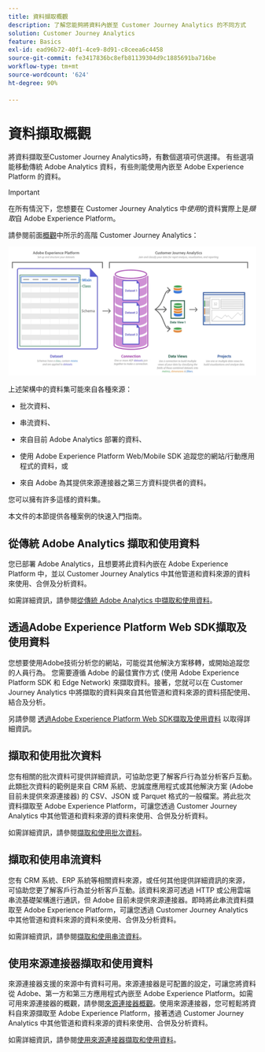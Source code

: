 ```yaml
---
title: 資料擷取概觀
description: 了解您能夠將資料內嵌至 Customer Journey Analytics 的不同方式
solution: Customer Journey Analytics
feature: Basics
exl-id: ead96b72-40f1-4ce9-8d91-c8ceea6c4458
source-git-commit: fe3417836bc8efb81139304d9c1885691ba716be
workflow-type: tm+mt
source-wordcount: '624'
ht-degree: 90%

---
```


# 資料擷取概觀

將資料擷取至Customer Journey Analytics時，有數個選項可供選擇。 有些選項能移動傳統 Adobe Analytics 資料，有些則能使用內嵌至 Adobe Experience Platform 的資料。

>[!IMPORTANT]
>
>在所有情況下，您想要在 Customer Journey Analytics 中&#x200B;_使用_&#x200B;的資料實際上是&#x200B;_擷取_&#x200B;自 Adobe Experience Platform。


請參閱前面[概觀](https://experienceleague.adobe.com/docs/analytics-platform/using/cja-overview/cja-overview.html?lang=zh-Hant)中所示的高階 Customer Journey Analytics：

![Customer Journey Analytics](./assets/cja-architecture.png)

上述架構中的資料集可能來自各種來源：

- 批次資料、

- 串流資料、

- 來自目前 Adobe Analytics 部署的資料、

- 使用 Adobe Experience Platform Web/Mobile SDK 追蹤您的網站/行動應用程式的資料，或

- 來自 Adobe 為其提供來源連接器之第三方資料提供者的資料。

您可以擁有許多這樣的資料集。

本文件的本節提供各種案例的快速入門指南。

## 從傳統 Adobe Analytics 擷取和使用資料

您已部署 Adobe Analytics，且想要將此資料內嵌在 Adobe Experience Platform 中，並以 Customer Journey Analytics 中其他管道和資料來源的資料來使用、合併及分析資料。

如需詳細資訊，請參閱[從傳統 Adobe Analytics 中擷取和使用資料](./analytics.md)。

## 透過Adobe Experience Platform Web SDK擷取及使用資料

您想要使用Adobe技術分析您的網站，可能從其他解決方案移轉，或開始追蹤您的人員行為。 您需要遵循 Adobe 的最佳實作方式 (使用 Adobe Experience Platform SDK 和 Edge Network) 來擷取資料。接著，您就可以在 Customer Journey Analytics 中將擷取的資料與來自其他管道和資料來源的資料搭配使用、結合及分析。

另請參閱 [透過Adobe Experience Platform Web SDK擷取及使用資料](./aepwebsdk.md) 以取得詳細資訊。

## 擷取和使用批次資料

您有相關的批次資料可提供詳細資訊，可協助您更了解客戶行為並分析客戶互動。此類批次資料的範例是來自 CRM 系統、忠誠度應用程式或其他解決方案 (Adobe 目前未提供來源連接器) 的 CSV、JSON 或 Parquet 格式的一般檔案。將此批次資料擷取至 Adobe Experience Platform，可讓您透過 Customer Journey Analytics 中其他管道和資料來源的資料來使用、合併及分析資料。

如需詳細資訊，請參閱[擷取和使用批次資料](./batch.md)。

## 擷取和使用串流資料

您有 CRM 系統、ERP 系統等相關資料來源，或任何其他提供詳細資訊的來源，可協助您更了解客戶行為並分析客戶互動。該資料來源可透過 HTTP 或公用雲端串流基礎架構進行通訊，但 Adobe 目前未提供來源連接器。即時將此串流資料擷取至 Adobe Experience Platform，可讓您透過 Customer Journey Analytics 中其他管道和資料來源的資料來使用、合併及分析資料。

如需詳細資訊，請參閱[擷取和使用串流資料](./streaming.md)。

## 使用來源連接器擷取和使用資料

來源連接器支援的來源中有資料可用。來源連接器是可配置的設定，可讓您將資料從 Adobe、第一方和第三方應用程式內嵌至 Adobe Experience Platform。如需可用來源連接器的概觀，請參閱[來源連接器概觀](https://experienceleague.adobe.com/docs/experience-platform/sources/home.html?lang=zh-Hant)。使用來源連接器，您可輕鬆將資料自來源擷取至 Adobe Experience Platform，接著透過 Customer Journey Analytics 中其他管道和資料來源的資料來使用、合併及分析資料。

如需詳細資訊，請參閱[使用來源連接器擷取和使用資料](./sources.md)。
